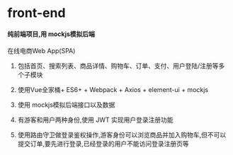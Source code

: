 # front-end
#### 纯前端项目,用 mockjs模拟后端

在线电商Web App(SPA)

1. 包括首页、搜索列表、商品详情、购物车、订单、支付、用户登陆/注册等多个子模块

2. 使用Vue全家桶+ ES6+ + Webpack + Axios + element-ui + mockjs
3. 使用 mockjs模拟后端接口以及数据
4. 有游客和用户两种身份,使用 JWT 实现用户登录注册功能
5. 使用路由守卫做登录鉴权操作,游客身份可以浏览商品并加入购物车,但不可以提交订单,要先进行登录,已经登录的用户不能访问登录注册页等